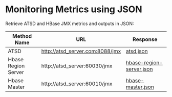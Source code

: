 # Monitoring Metrics using JSON

Retrieve ATSD and HBase JMX metrics and outputs in JSON:

| Method Name | URL | Response |
| --- | --- | --- |
| ATSD | http://atsd_server.com:8088/jmx | [atsd.json](sources/atsd.json) |
| Hbase Region Server | http://atsd_server:60030/jmx | [hbase-region-server.json](sources/hbase-region-server.json) |
| Hbase Master | http://atsd_server:60010/jmx | [hbase-master.json](sources/hbase-master.json) |
